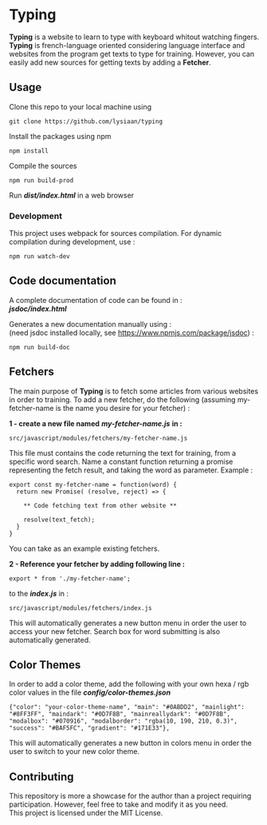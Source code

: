 # Typing

**Typing** is a website to learn to type with keyboard whitout watching fingers. **Typing** is french-language oriented considering language interface and websites from the program get texts to type for training. However, you can easily add new sources for getting texts by adding a **Fetcher**.
  
  
  

## Usage

Clone this repo to your local machine using
```
git clone https://github.com/lysiaan/typing
```

Install the packages using npm
```
npm install
```

Compile the sources
```
npm run build-prod
```

Run ***dist/index.html*** in a web browser

### Development
This project uses webpack for sources compilation. For dynamic compilation during development, use :
```
npm run watch-dev
```
  
  

## Code documentation

A complete documentation of code can be found in :  
***jsdoc/index.html***

Generates a new documentation manually using :  
(need jsdoc installed locally, see https://www.npmjs.com/package/jsdoc) :
```
npm run build-doc
```
  
  

## Fetchers

The main purpose of **Typing** is to fetch some articles from various websites in order to training.
To add a new fetcher, do the following (assuming my-fetcher-name is the name you desire for your fetcher) :

**1 - create a new file named** ***my-fetcher-name.js*** **in :**  
```
src/javascript/modules/fetchers/my-fetcher-name.js
```
This file must contains the code returning the text for training, from a specific word search. Name a constant function returning a promise representing the fetch result, and taking the word as parameter. Example :
```
export const my-fetcher-name = function(word) {
  return new Promise( (resolve, reject) => {  

    ** Code fetching text from other website **  

    resolve(text_fetch);
  }
}
```
You can take as an example existing fetchers. 

**2 - Reference your fetcher by adding following line :**
```
export * from './my-fetcher-name';
```
to the ***index.js*** in :
```
src/javascript/modules/fetchers/index.js
```
This will automatically generates a new button menu in order the user to access your new fetcher. Search box for word submitting is also automatically generated.
  
  

## Color Themes
In order to add a color theme, add the following with your own hexa / rgb color values in the file ***config/color-themes.json***
```
{"color": "your-color-theme-name", "main": "#0ABDD2", "mainlight": "#8FF3FF", "maindark": "#0D7F8B", "mainreallydark": "#0D7F8B", "modalbox": "#070916", "modalborder": "rgba(10, 190, 210, 0.3)", "success": "#BAF5FC", "gradient": "#171E33"},
```
This will automatically generates a new button in colors menu in order the user to switch to your new color theme.
  
  

## Contributing

This repository is more a showcase for the author than a project requiring participation. However, feel free to take and modify it as you need.  
This project is licensed under the MIT License.
